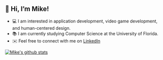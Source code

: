 ## 👋 Hi, I’m Mike!

- :computer: I am interested in application development, video game development, and human-centered design.
- :books: I am currently studying Computer Science at the University of Florida.
- :envelope: Feel free to connect with me on [LinkedIn](https://www.linkedin.com/in/mikepangas/)

[![Mike's github stats](https://github-readme-stats.vercel.app/api?username=mpangas&count_private=true&show_icons=true&theme=dark&hide_rank=false)](https://github.com/anuraghazra/github-readme-stats)

<!---
mpangas/mpangas is a ✨ special ✨ repository because its `README.md` (this file) appears on your GitHub profile.
You can click the Preview link to take a look at your changes.
--->
